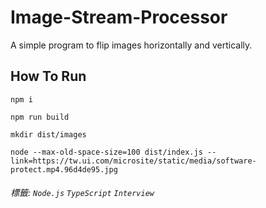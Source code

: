 # Image-Stream-Processor

A simple program to flip images horizontally and vertically.

## How To Run

```
npm i

npm run build

mkdir dist/images

node --max-old-space-size=100 dist/index.js --link=https://tw.ui.com/microsite/static/media/software-protect.mp4.96d4de95.jpg
```

###### 標籤: `Node.js` `TypeScript` `Interview`
